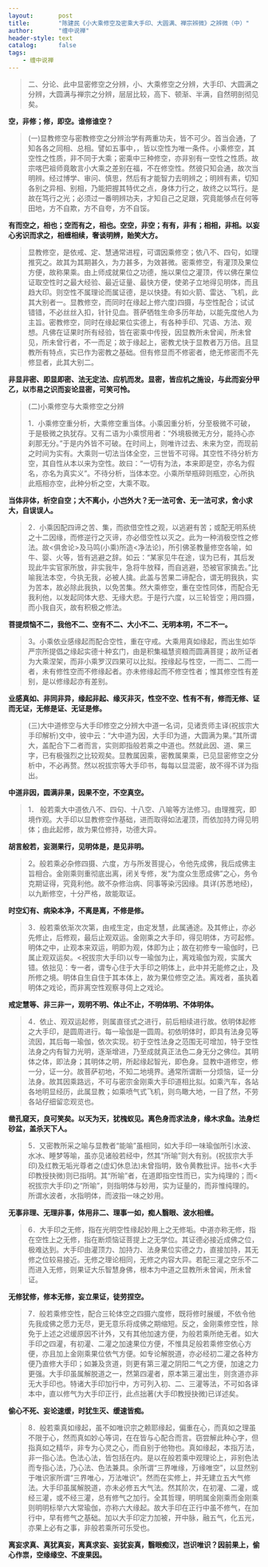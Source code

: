 ```yaml
---
layout:       post
title:        "陈建民《小大乘修空及密乘大手印、大圆满、禅宗辨微》之辨微（中）"
author:       "缠中说禅"
header-style: text
catalog:      false
tags:
    - 缠中说禅
---
```


> 二、分论、此中显密修空之分辨，小、大乘修空之分辨，大手印、大圆满之分辨，大圆满与禅宗之分辨，层层比较，高下、顿渐、半满，自然明剖彻见矣。



**空，非修；修，即空。谁修谁空？**



> (一)显教修空与密教修空之分辨治学有两重功夫，皆不可少。首当会通，了知各各之同相、总相。譬如五事中，，皆以空性为唯一条件。小乘修空，其空性之性质，非不同于大乘；密乘中三种修空，亦非别有一空性之性质。故宗喀巴祖师竟敢言小大乘之差别在福，不在修空性。然彼只知会通，故次当明辨。经过博学、审问、慎思，然后有才能智力去明辨之；明辨有素，切知各别之异相、别相，乃能把握其特优之点，身体力行之，故终之以笃行。是故在笃行之光；必须过一番明辨功夫，才知自己之足跟，究竟能够点在何等田地，方不自欺，方不自夸，方不自馁。



**有而空之，相也；空而有之，相也。空空，非空；有有，非有；相相，非相。以妄心劣识而求之，相缠相续，奢谈明辨，贻笑大方。**



> 显教修空，是依戒、定、慧通常进程，可谓因乘修空；依八不、四句，如理推究之。故其为其期甚久，为力甚多，为效甚微。密乘修空，有灌顶及果位方便，故称果乘。由上师成就果位之功德，施以果位之灌顶，传以佛在果位证取空性时之最大经验、最近证量、最快方便，使弟子立地得见明体，而且趋大印。则空性不属理论而属证德，是以快捷。有如火箭、雷达、飞机，此其大别者一。显教修空，而同时在缘起上修六度)四摄，与空性配合；试试错错，不必丝丝入扣，针针见血。菩萨牺牲生命多历年劫，以能先度他人为主旨。密教修空，同时在缘起果位实德上，有各种手印、咒语、方法、观想。凡佛在证果时所有经验，皆在密乘中传授，因显教所未曾闻，所未曾见，所未曾行者，不一而足；故于缘起上，密教尤快于显教者万万倍。且显教所有特点，实已作为密教之基础。但有修显而不修密者，绝无修密而不先修显者，此其大别二。



**非显非密、即显即密、法无定法、应机而发。显密，皆应机之施设，与此而妄分甲乙，以市易之识而妄论显密，可笑可怜。**



> (二)小乘修空与大乘修空之分辨
>
> 
>
> 1．小乘修空重分析，大乘修空重当体。小乘因重分析，分至极微不可破，于是极微之执犹存。又有二语为小乘惯用者：“外境极微无方分，能持心亦刹那无分。”于是内外皆不可破。在时间上，则唯许过去、未来为空，而现前之时间为实有。大乘则一切法当体全空，三世皆不可得。其空性不待分析方空，其自性从本以来为空性。故曰：“一切有为法，本来即是空，亦名为假名，亦名为真实义”。不待分析，当体本空。小乘所举瓶碎则瓶空，心所执此瓶相亦空，此种分析之空，大乘不取。



**当体非体，析空自空；大不离小，小岂外大？无一法可舍、无一法可求，舍小求大，自误误人。**



> 2．小乘因配四谛之苦、集，而欲借空性之观，以逃避有苦；或配无明系统之十二因缘，而修逆行之灭谛，亦必借空性以灭之。此为一种消极空性之修法。故<俱舍论>及马鸣(小乘)所造<净法论)，所引佛圣教量修空各喻，如牛、婴、火等，皆有逃避之辞。如云：“某家见牛在途，误为已有，其后发现此牛实官家所放，非实我牛，急将牛放释，而自逃避，恐被官家擒去。”比喻我法本空，今执无我，必被人擒。此盖与苦果二谛配合，谓无明我执，实为苦本，故必除此我执，以免苦集。然大乘修空，重在空性同体，而配合无我利他，以发起同体大悲、无缘大悲。于是行六度，以三轮皆空；用四摄，而小我自灭，故有积极之修法。



**菩提烦恼不二，我他不二、空有不二、大小不二、无明本明，不二不一。**



> 3。小乘依业感缘起而配合空性，重在守戒。大乘用真如缘起，而出生如华严宗所提倡之缘起实德十种玄门，由是积集福慧资粮而圆满菩提；故所证者为大乘涅架，而非小乘罗汉四果可以比拟。按缘起与性空，一而二、二而一者，未有修性空而不修缘起者。亦未修缘起而不修空性者；惟其修空性有差别，是以修缘起亦有差别。



**业感真如、非同非异，缘起非起、缘灭非灭，性空不空、性有不有，修而无修、证而无证，无修是证、无证是修。**



> (三)大中道修空与大手印修空之分辨大中道一名词，见诸贡师主译(祝拔宗大手印解析)文中，彼中云：“大中道为因，大手印为道，大圆满为果。”其所谓大，盖配合下二者而言，实则即指般若乘之中道也。然就此因、道、果三字，已有极强烈之比较观矣。显教属因乘，密教属果乘，已见显密修空之分析中，不必再赘。然以祝拔宗等大手印书，每每以显混密，故不得不详为指出。



**中道非因，圆满非果，因果不空，不空真空。**



> 1． 般若乘大中道依八不、四句、十八空、八喻等方法修习。由理推究，即境作观。大手印以显教修空作基础，进而取得如法灌顶，而依加持力得见明体；由此起修，故为果位修持，功德大异。



**胡言般若，妄测果行，见明体是，是见非明。**



> 2。般若乘必杂修四摄、六度，方与所发菩提心，令他先成佛，我后成佛主旨相合。金刚乘则重彻底出离，闭关专修，发“为度众生愿成佛”之心，务令克期证得，究竟利他。故不杂修治病、同事等染污因缘。具详(苏悉地经)，以九断修空，十分严格，故能取证。



**时空幻有、病染本净，不离是离，不修是修。**



> 3．般若乘依渐次次第，由戒生定，由定发慧，此属通途。及其修止，亦必先修止，后修观，最后止观双运。金刚乘之大手印，得见明体，方可起修。明体之中，止观本来双运，明即为观，体即为止；故在初修专一瑜伽时，已属止观双运矣。<祝拔宗大手印)以专一瑜伽为止，离戏瑜伽为观，实属大错。依拙见：专一者，谓专心住于大手印之明体上，此中并无能修之止，及所修之境。明体自生自住于其本体上，故为果位修空之法。离戏者，虽执着明体之戏论，而非离空性观察寻伺上之戏论。



**戒定慧等、非三非一，观明不明、体止不止，不明体明、不体明体。**



> 4．依止、观双运起修，则属直径式之进行，前后相续进行故。依明体起修之大手印，是圆周进行。每一瑜伽是一圆周。初依明体时，即具有法身见等流因，其后每一瑜伽，依次实现。初于空性法身之范围无可增加，特于空性法身之内有智力光明，逐渐增进，乃至成就真正法色二身无分之佛位。其明体之体，即法身；其明体之明，所起缘起智光，即色身。显教中道修空，修一分，证一分。故菩萨初地，不知二地境界。通常所谓断一分烦恼，证一分法身。故其因乘路远，不可与密宗金刚乘大手印道相比拟。如乘汽车，各站各地明显经历，此属显教；如乘喷气式飞机，则鸟瞰大地，一目了然，不劳各站仔细留恋观览也。



**凿孔窥天，良可笑矣。以天为天，犹槐蚁见。离色身而求法身，缘木求鱼。法身烂砂盆，盖杀天下人。**



> 5．又密教所采之喻与显教者“能喻”虽相同，如大手印一味瑜伽所引水波、水冰、睡梦等喻，虽亦见诸般若经中，然其“所喻”则大有别。(祝拔宗大手印)及红教无垢光尊者之(虚幻休息法)未曾指明，致令黄教批评。拙书<大手印教授抉微)则已指明。其“所喻”者，在道即指空性而已，实为纯理的；而<祝拔宗大手印)之“所喻”，则指明体与妙用，实为证量的，而非惟纯理的。所谓水波者，水指明体，而波指一味之妙用。



**无事非理、无理非事，体用非二、理事一如，痴人翳眼、波水相缠。**



> 6．大手印之无修，指在光明空性缘起妙用上之无修垢。中道亦称无修，指在空性上之无修，指在断烦恼证菩提上之无学位。其证德必接近成佛之位，极难达到。大手印由灌顶力、加持力、法身果位实德之力，直接加持，其无修之位较易接近。无修之理论相同，无修之内容大异。若配三灌之空乐不二而进入无修，则果证大乐智慧身佛，根本为中道之显教所未曾闻，所未曾证。



**无修犹修，修本无修，妄立果证，徒劳捏空。**



> 7．般若乘修空性，配合三轮体空之四摄六度修，既将修时展缓，不依令他先我成佛之愿力无尽，更无意乐将成佛之期缩短。反之，金刚乘修空性，除免于上述之迟缓原因不计外，又有其他加速方便，为般若乘所绝无者。如大手印之四灌，有初灌、二灌之加速果位方便，不惟具足般若乘修空依心方便，亦且加上金刚乘果位依气方便。如专论解脱道，亦必经初二灌之各种方便乃直修大手印；如兼及贪道，则更有第三灌之阴阳二气之方便，加速之力更强。大手印虽属解脱道之一，然第四灌者，原本第三灌出生，则贪道亦非无大手印也。特诸大手印加行中，方可列入初、二、三灌等法，不可如各译本中，直以修气为大手印正行，此点拙著(大手印教授抉微)已详述矣。



**偷心不死、妄论速缓，时犹生灭、缓速皆痴。**



> 8．般若乘真如缘起，虽不如唯识宗之赖耶缘起，偏重在心，而真如之理虽不限于心，然而真如妙心等词，在在皆与心配合而言。窃尝解此种心字，但指真如之精华，非专为心灵之心，而自别于他物也。真如缘起，本指万法，非一指心法。色法心法，皆包括在内。是以在般若乘中观理论上，非别色法而专指心法，乃心法、色法兼具。余所谓“三界唯缘，万缘唯空”，以显然别于唯识家所谓“三界唯心，万法唯识”。然而在实修上，并无建立五大气修法。大手印虽属解脱道，亦未必修五大气法。然其阶次，在初灌、二灌，或经三灌，或不经三灌，总有修气之加行。全其哲理，明明属金刚乘而金刚乘则明明标举六大常瑜伽，亦称六大缘起。故大手印在正行中虽不修气，在加行中，早有修气之基础。加以大手印定力加被，开中脉，融五气，化五光，亦果上必有之事，非般若乘所可乐受也。



**离妄求真、真犹真妄，离真求妄、妄犹妄真，翳眼痴汉，岂识唯识？因前果上，偷心作祟，空缘缘空、不废果因。**
